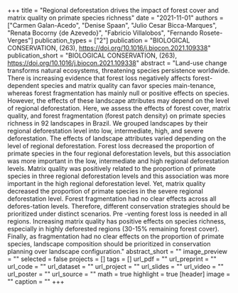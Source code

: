 +++
title = "Regional deforestation drives the impact of forest cover and matrix quality on primate species richness"
date = "2021-11-01"
authors = ["Carmen Galan-Acedo", "Denise Spaan", "Julio Cesar Bicca-Marques", "Renata Bocorny {de Azevedo}", "Fabricio Villalobos", "Fernando Rosete-Verges"]
publication_types = ["2"]
publication = "BIOLOGICAL CONSERVATION, (263), https://doi.org/10.1016/j.biocon.2021.109338"
publication_short = "BIOLOGICAL CONSERVATION, (263), https://doi.org/10.1016/j.biocon.2021.109338"
abstract = "Land-use change transforms natural ecosystems, threatening species persistence worldwide. There is increasing evidence that forest loss negatively affects forest-dependent species and matrix quality can favor species main-tenance, whereas forest fragmentation has mainly null or positive effects on species. However, the effects of these landscape attributes may depend on the level of regional deforestation. Here, we assess the effects of forest cover, matrix quality, and forest fragmentation (forest patch density) on primate species richness in 92 landscapes in Brazil. We grouped landscapes by their regional deforestation level into low, intermediate, high, and severe deforestation. The effects of landscape attributes varied depending on the level of regional deforestation. Forest loss decreased the proportion of primate species in the four regional deforestation levels, but this association was more important in the low, intermediate and high regional deforestation levels. Matrix quality was positively related to the proportion of primate species in three regional deforestation levels and this association was more important in the high regional deforestation level. Yet, matrix quality decreased the proportion of primate species in the severe regional deforestation level. Forest fragmentation had no clear effects across all defores-tation levels. Therefore, different conservation strategies should be prioritized under distinct scenarios. Pre -venting forest loss is needed in all regions. Increasing matrix quality has positive effects on species richness, especially in highly deforested regions (30-15\% remaining forest cover). Finally, as fragmentation had no clear effects on the proportion of primate species, landscape composition should be prioritized in conservation planning over landscape configuration."
abstract_short = ""
image_preview = ""
selected = false
projects = []
tags = []
url_pdf = ""
url_preprint = ""
url_code = ""
url_dataset = ""
url_project = ""
url_slides = ""
url_video = ""
url_poster = ""
url_source = ""
math = true
highlight = true
[header]
image = ""
caption = ""
+++
